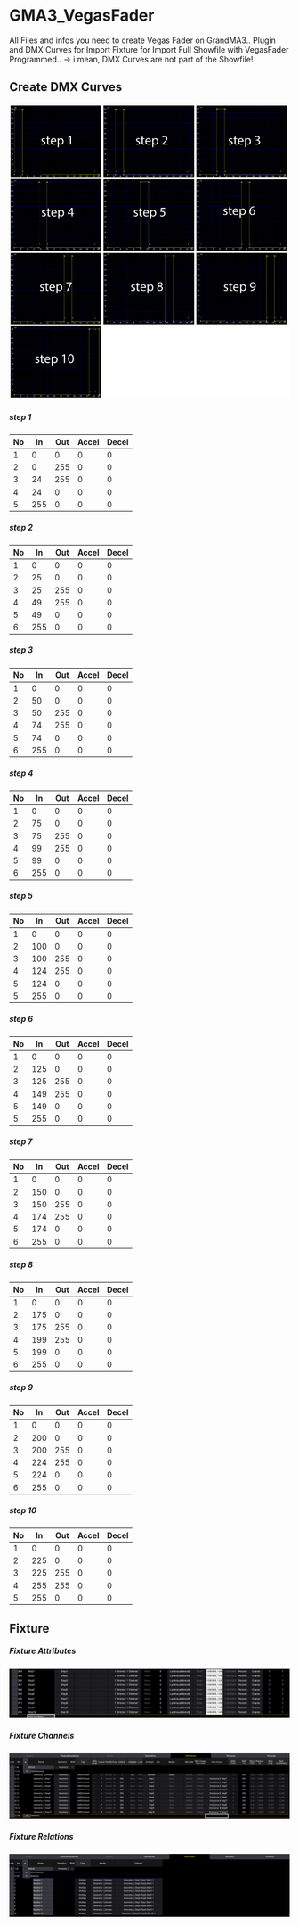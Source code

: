 # GMA3_VegasFader

All Files and infos you need to create Vegas Fader on GrandMA3..
Plugin and DMX Curves for Import
Fixture for Import
Full Showfile with VegasFader Programmed.. -> i mean, DMX Curves are not part of the Showfile!

## Create DMX Curves

![DimmerCurves](https://github.com/imhofroger/GMA3_VegasFader/blob/5dc2be283a9e4f42687205e15d822f256913bb64/DimmerCurves.png)

##### step 1
| No  | In | Out | Accel | Decel |
| --- | --- | --- | --- | --- |
| 1 | 0 | 0 | 0 | 0 |
| 2 | 0 | 255 | 0 | 0 |
| 3 | 24 | 255 | 0 | 0 |
| 4 | 24 | 0 | 0 | 0 |
| 5 | 255 | 0 | 0 | 0 | 

##### step 2
| No  | In | Out | Accel | Decel |
| --- | --- | --- | --- | --- |
| 1 | 0 | 0 | 0 | 0 |
| 2 | 25 | 0 | 0 | 0 |
| 3 | 25 | 255 | 0 | 0 |
| 4 | 49 | 255 | 0 | 0 |
| 5 | 49 | 0 | 0 | 0 |
| 6 | 255 | 0 | 0 | 0 |

##### step 3
| No  | In | Out | Accel | Decel |
| --- | --- | --- | --- | --- |
| 1 | 0 | 0 | 0 | 0 |
| 2 | 50 | 0 | 0 | 0 |
| 3 | 50 | 255 | 0 | 0 |
| 4 | 74 | 255 | 0 | 0 |
| 5 | 74 | 0 | 0 | 0 |
| 6 | 255 | 0 | 0 | 0 |

##### step 4
| No  | In | Out | Accel | Decel |
| --- | --- | --- | --- | --- |
| 1 | 0 | 0 | 0 | 0 |
| 2 | 75 | 0 | 0 | 0 |
| 3 | 75 | 255 | 0 | 0 |
| 4 | 99 | 255 | 0 | 0 |
| 5 | 99 | 0 | 0 | 0 |
| 6 | 255 | 0 | 0 | 0 |

##### step 5
| No  | In | Out | Accel | Decel |
| --- | --- | --- | --- | --- |
| 1 | 0 | 0 | 0 | 0 |
| 2 | 100 | 0 | 0 | 0 |
| 3 | 100 | 255 | 0 | 0 |
| 4 | 124 | 255 | 0 | 0 |
| 5 | 124 | 0 | 0 | 0 |
| 5 | 255 | 0 | 0 | 0 |

##### step 6
| No  | In | Out | Accel | Decel |
| --- | --- | --- | --- | --- |
| 1 | 0 | 0 | 0 | 0 |
| 2 | 125 | 0 | 0 | 0 |
| 3 | 125 | 255 | 0 | 0 |
| 4 | 149 | 255 | 0 | 0 |
| 5 | 149 | 0 | 0 | 0 |
| 5 | 255 | 0 | 0 | 0 |

##### step 7
| No  | In | Out | Accel | Decel |
| --- | --- | --- | --- | --- |
| 1 | 0 | 0 | 0 | 0 |
| 2 | 150 | 0 | 0 | 0 |
| 3 | 150 | 255 | 0 | 0 |
| 4 | 174 | 255 | 0 | 0 |
| 5 | 174 | 0 | 0 | 0 |
| 6 | 255 | 0 | 0 | 0 |

##### step 8
| No  | In | Out | Accel | Decel |
| --- | --- | --- | --- | --- |
| 1 | 0 | 0 | 0 | 0 |
| 2 | 175 | 0 | 0 | 0 |
| 3 | 175 | 255 | 0 | 0 |
| 4 | 199 | 255 | 0 | 0 |
| 5 | 199 | 0 | 0 | 0 |
| 6 | 255 | 0 | 0 | 0 |

##### step 9
| No  | In | Out | Accel | Decel |
| --- | --- | --- | --- | --- |
| 1 | 0 | 0 | 0 | 0 |
| 2 | 200 | 0 | 0 | 0 |
| 3 | 200 | 255 | 0 | 0 |
| 4 | 224 | 255 | 0 | 0 |
| 5 | 224 | 0 | 0 | 0 |
| 6 | 255 | 0 | 0 | 0 |

##### step 10
| No  | In | Out | Accel | Decel |
| --- | --- | --- | --- | --- |
| 1 | 0 | 0 | 0 | 0 |
| 2 | 225 | 0 | 0 | 0 |
| 3 | 225 | 255 | 0 | 0 |
| 4 | 255 | 255 | 0 | 0 |
| 5 | 255 | 0 | 0 | 0 |

## Fixture

##### Fixture Attributes

![Fixture Attributes](https://github.com/imhofroger/GMA3_VegasFader/blob/698c51c117b84e54c5ade72910d78def11bdd0fe/FixtureAttributes.png)

##### Fixture Channels

![Fixture Channel](https://github.com/imhofroger/GMA3_VegasFader/blob/698c51c117b84e54c5ade72910d78def11bdd0fe/Fixture1.png)

##### Fixture Relations

![Fixture Relations](https://github.com/imhofroger/GMA3_VegasFader/blob/698c51c117b84e54c5ade72910d78def11bdd0fe/Fixture2.png)

